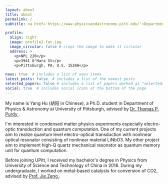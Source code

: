```yaml
---
layout: about
title: about
permalink: /
subtitle: <a href='https://www.physicsandastronomy.pitt.edu/'>Department of Physics & Astronomy </a> at <a href='https://www.pitt.edu/'>University of Pittsburgh</a>

profile:
  align: right
  image: profile2-fat.jpg
  image_circular: false # crops the image to make it circular
  address: >
    <p>NPL 220</p>
    <p>3941 O'Hara St</p>
    <p>Pittsburgh, PA, U.S. 15260</p>

news: true  # includes a list of news items
latest_posts: false  # includes a list of the newest posts
selected_papers: false # includes a list of papers marked as "selected={true}"
social: true  # includes social icons at the bottom of the page
---
```


My name is Yang Hu (胡阳 in Chinese), a Ph.D. student in Department of Physics & Astronomy at University of Pittsburgh, advised by <a href='https://www.purdylab.pitt.edu/team/'>Dr. Thomas P. Purdy </a>.

I'm interested in condensed matter physics experiments especially electro-optic transduction and quantum computation. One of my current projects aim to realize quantum level electro-optical transduction with nonlinear optical resonator consisting of nonlinear material LiNbO3. My other project aim to implement high-Q quartz mechanical resonator as quantum memory unit for quantum computation.

Before joining UPitt, I received my bachelor's degree in Physics from University of Science and Technology of China in 2016. During my undergraduate, I worked on metal-based catalysts for conversion of CO2, advised by <a href='  https://dcp.ustc.edu.cn/4456/list.htm'>Prof. Jie Zeng </a>.
